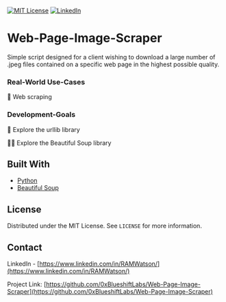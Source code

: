 
[![MIT License][license-shield]][license-url]
[![LinkedIn][linkedin-shield]][linkedin-url]



# Web-Page-Image-Scraper

Simple script designed for a client wishing to download a large number of .jpeg files contained on a specific web page in the highest possible quality.




### Real-World Use-Cases


🧾 Web scraping


### Development-Goals


🤖 Explore the urllib library

🦸‍♂️ Explore the Beautiful Soup library





## Built With

* [Python](https://www.python.org/)
* [Beautiful Soup](https://www.crummy.com/software/BeautifulSoup/bs4/doc/)



<!-- LICENSE -->
## License

Distributed under the MIT License. See `LICENSE` for more information.



<!-- CONTACT -->
## Contact

LinkedIn - [https://www.linkedin.com/in/RAMWatson/](https://www.linkedin.com/in/RAMWatson/)

Project Link: [https://github.com/0xBlueshiftLabs/Web-Page-Image-Scraper](https://github.com/0xBlueshiftLabs/Web-Page-Image-Scraper)





<!-- MARKDOWN LINKS & IMAGES -->
<!-- https://www.markdownguide.org/basic-syntax/#reference-style-links -->
[license-shield]: https://img.shields.io/github/license/othneildrew/Best-README-Template.svg?style=for-the-badge
[license-url]: https://github.com/othneildrew/Best-README-Template/blob/master/LICENSE.txt
[linkedin-shield]: https://img.shields.io/badge/-LinkedIn-black.svg?style=for-the-badge&logo=linkedin&colorB=555
[linkedin-url]: https://www.linkedin.com/in/RAMWatson/

